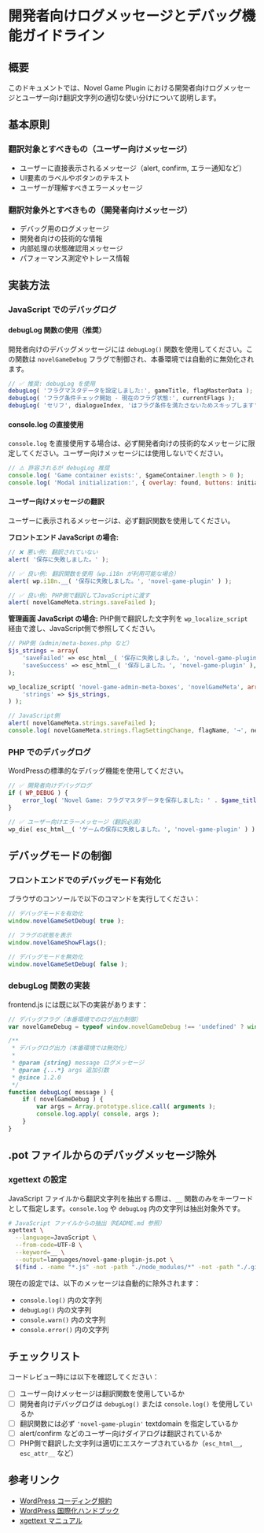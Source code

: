 # 開発者向けログメッセージとデバッグ機能ガイドライン

## 概要
このドキュメントでは、Novel Game Plugin における開発者向けログメッセージとユーザー向け翻訳文字列の適切な使い分けについて説明します。

## 基本原則

### 翻訳対象とすべきもの（ユーザー向けメッセージ）
- ユーザーに直接表示されるメッセージ（alert, confirm, エラー通知など）
- UI要素のラベルやボタンのテキスト
- ユーザーが理解すべきエラーメッセージ

### 翻訳対象外とすべきもの（開発者向けメッセージ）
- デバッグ用のログメッセージ
- 開発者向けの技術的な情報
- 内部処理の状態確認用メッセージ
- パフォーマンス測定やトレース情報

## 実装方法

### JavaScript でのデバッグログ

#### debugLog 関数の使用（推奨）
開発者向けのデバッグメッセージには `debugLog()` 関数を使用してください。この関数は `novelGameDebug` フラグで制御され、本番環境では自動的に無効化されます。

```javascript
// ✅ 推奨: debugLog を使用
debugLog( 'フラグマスタデータを設定しました:', gameTitle, flagMasterData );
debugLog( 'フラグ条件チェック開始 - 現在のフラグ状態:', currentFlags );
debugLog( 'セリフ', dialogueIndex, 'はフラグ条件を満たさないためスキップします' );
```

#### console.log の直接使用
`console.log` を直接使用する場合は、必ず開発者向けの技術的なメッセージに限定してください。ユーザー向けメッセージには使用しないでください。

```javascript
// ⚠️ 許容されるが debugLog 推奨
console.log( 'Game container exists:', $gameContainer.length > 0 );
console.log( 'Modal initialization:', { overlay: found, buttons: initialized } );
```

#### ユーザー向けメッセージの翻訳
ユーザーに表示されるメッセージは、必ず翻訳関数を使用してください。

**フロントエンド JavaScript の場合:**
```javascript
// ❌ 悪い例: 翻訳されていない
alert( '保存に失敗しました。' );

// ✅ 良い例: 翻訳関数を使用（wp.i18n が利用可能な場合）
alert( wp.i18n.__( '保存に失敗しました。', 'novel-game-plugin' ) );

// ✅ 良い例: PHP側で翻訳してJavaScriptに渡す
alert( novelGameMeta.strings.saveFailed );
```

**管理画面 JavaScript の場合:**
PHP側で翻訳した文字列を `wp_localize_script` 経由で渡し、JavaScript側で参照してください。

```php
// PHP側（admin/meta-boxes.php など）
$js_strings = array(
    'saveFailed' => esc_html__( '保存に失敗しました。', 'novel-game-plugin' ),
    'saveSuccess' => esc_html__( '保存しました。', 'novel-game-plugin' ),
);

wp_localize_script( 'novel-game-admin-meta-boxes', 'novelGameMeta', array(
    'strings' => $js_strings,
) );
```

```javascript
// JavaScript側
alert( novelGameMeta.strings.saveFailed );
console.log( novelGameMeta.strings.flagSettingChange, flagName, '→', newValue );
```

### PHP でのデバッグログ

WordPressの標準的なデバッグ機能を使用してください。

```php
// ✅ 開発者向けデバッグログ
if ( WP_DEBUG ) {
    error_log( 'Novel Game: フラグマスタデータを保存しました: ' . $game_title );
}

// ✅ ユーザー向けエラーメッセージ（翻訳必須）
wp_die( esc_html__( 'ゲームの保存に失敗しました。', 'novel-game-plugin' ) );
```

## デバッグモードの制御

### フロントエンドでのデバッグモード有効化
ブラウザのコンソールで以下のコマンドを実行してください：

```javascript
// デバッグモードを有効化
window.novelGameSetDebug( true );

// フラグの状態を表示
window.novelGameShowFlags();

// デバッグモードを無効化
window.novelGameSetDebug( false );
```

### debugLog 関数の実装
frontend.js には既に以下の実装があります：

```javascript
// デバッグフラグ（本番環境でのログ出力制御）
var novelGameDebug = typeof window.novelGameDebug !== 'undefined' ? window.novelGameDebug : false;

/**
 * デバッグログ出力（本番環境では無効化）
 *
 * @param {string} message ログメッセージ
 * @param {...*} args 追加引数
 * @since 1.2.0
 */
function debugLog( message ) {
    if ( novelGameDebug ) {
        var args = Array.prototype.slice.call( arguments );
        console.log.apply( console, args );
    }
}
```

## .pot ファイルからのデバッグメッセージ除外

### xgettext の設定
JavaScript ファイルから翻訳文字列を抽出する際は、`__` 関数のみをキーワードとして指定します。`console.log` や `debugLog` 内の文字列は抽出対象外です。

```bash
# JavaScript ファイルからの抽出（README.md 参照）
xgettext \
  --language=JavaScript \
  --from-code=UTF-8 \
  --keyword=__ \
  --output=languages/novel-game-plugin-js.pot \
  $(find . -name "*.js" -not -path "./node_modules/*" -not -path "./.git/*")
```

現在の設定では、以下のメッセージは自動的に除外されます：
- `console.log()` 内の文字列
- `debugLog()` 内の文字列
- `console.warn()` 内の文字列
- `console.error()` 内の文字列

## チェックリスト

コードレビュー時には以下を確認してください：

- [ ] ユーザー向けメッセージは翻訳関数を使用しているか
- [ ] 開発者向けデバッグログは `debugLog()` または `console.log()` を使用しているか
- [ ] 翻訳関数には必ず `'novel-game-plugin'` textdomain を指定しているか
- [ ] alert/confirm などのユーザー向けダイアログは翻訳されているか
- [ ] PHP側で翻訳した文字列は適切にエスケープされているか（`esc_html__`, `esc_attr__` など）

## 参考リンク

- [WordPress コーディング規約](https://developer.wordpress.org/coding-standards/wordpress-coding-standards/)
- [WordPress 国際化ハンドブック](https://developer.wordpress.org/apis/internationalization/)
- [xgettext マニュアル](https://www.gnu.org/software/gettext/manual/html_node/xgettext-Invocation.html)
